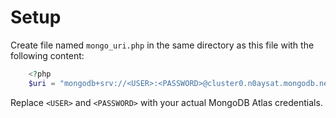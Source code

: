 # Setup

Create file named `mongo_uri.php` in the same directory as this file with the following content:

```php
    <?php
    $uri = "mongodb+srv://<USER>:<PASSWORD>@cluster0.n0aysat.mongodb.net/?retryWrites=true&w=majority&appName=Cluster0";
```

Replace `<USER>` and `<PASSWORD>` with your actual MongoDB Atlas credentials.
